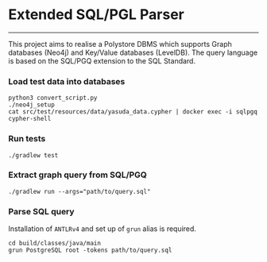 # Extended SQL/PGL Parser

---

This project aims to realise a Polystore DBMS which supports Graph databases (Neo4j) and Key/Value databases (LevelDB). 
The query language is based on the SQL/PGQ extension to the SQL Standard. 

### Load test data into databases
```
python3 convert_script.py
./neo4j_setup
cat src/test/resources/data/yasuda_data.cypher | docker exec -i sqlpgq cypher-shell
```

### Run tests
```
./gradlew test
```

### Extract graph query from SQL/PGQ
```
./gradlew run --args="path/to/query.sql"
```

### Parse SQL query
Installation of `ANTLRv4` and set up of `grun` alias is required.
```
cd build/classes/java/main
grun PostgreSQL root -tokens path/to/query.sql
```